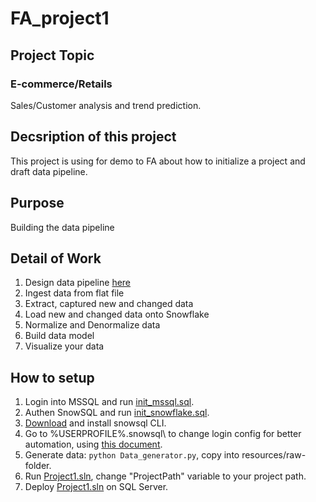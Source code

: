 # FA_project1
## Project Topic
### E-commerce/Retails
Sales/Customer analysis and trend prediction.

## Decsription of this project
This project is using for demo to FA about how to initialize a project and draft data pipeline.

## Purpose
Building the data pipeline

## Detail of Work
1. Design data pipeline [here](./docs/design.png "Architecture")
2. Ingest data from flat file
3. Extract, captured new and changed data
4. Load new and changed data onto Snowflake
5. Normalize and Denormalize data
6. Build data model
7. Visualize your data

## How to setup
1. Login into MSSQL and run [init_mssql.sql](./src/mssql/init_mssql.sql).
2. Authen SnowSQL and run [init_snowflake.sql](./src/Snowflake/init_snowfalke.sql).
3. [Download](https://sfc-repo.snowflakecomputing.com/snowsql/index.html) and install snowsql CLI.
4. Go to %USERPROFILE%\.snowsql\ to change login config for better automation, using [this document](https://docs.snowflake.com/en/user-guide/snowsql-config.html).
5. Generate data: `python Data_generator.py`, copy into resources/raw-folder.
6. Run [Project1.sln](./resources/SSIS/Project1/Project1.sln), change "ProjectPath" variable to your project path.
7. Deploy [Project1.sln](./resources/SSIS/Project1/Project1.sln) on SQL Server.
